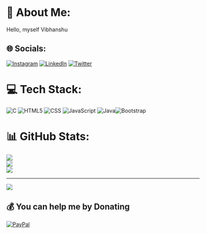 # 💫 About Me:
Hello, myself Vibhanshu


## 🌐 Socials:
[![Instagram](https://img.shields.io/badge/Instagram-%23E4405F.svg?logo=Instagram&logoColor=white)](https://instagram.com/vibhanshudubeyy) [![LinkedIn](https://img.shields.io/badge/LinkedIn-%230077B5.svg?logo=linkedin&logoColor=white)](https://linkedin.com/in/vibhanshudubeyy) [![Twitter](https://img.shields.io/badge/Twitter-%23E4405F.svg?logo=Twitter&logoColor=white)](https://twitter.com/vibhanshudubeyy)

# 💻 Tech Stack:
![C](https://img.shields.io/badge/c-%2300599C.svg?style=for-the-badge&logo=c&logoColor=white) ![HTML5](https://img.shields.io/badge/html5-%23E34F26.svg?style=for-the-badge&logo=html5&logoColor=white) ![CSS](https://img.shields.io/badge/css-%23E34F26.svg?style=for-the-badge&logo=html5&logoColor=white) ![JavaScript](https://img.shields.io/badge/javascript-%23323330.svg?style=for-the-badge&logo=javascript&logoColor=%23F7DF1E) ![Java](https://img.shields.io/badge/java-%23ED8B00.svg?style=for-the-badge&logo=java&logoColor=white)![Bootstrap](https://img.shields.io/badge/bootstrap-%23563D7C.svg?style=for-the-badge&logo=bootstrap&logoColor=white)
# 📊 GitHub Stats:
![](https://github-readme-stats.vercel.app/api?username=vibhanshudubeyy&theme=dark&hide_border=false&include_all_commits=false&count_private=false)<br/>
![](https://github-readme-streak-stats.herokuapp.com/?user=vibhanshudubeyy&theme=dark&hide_border=false)<br/>
![](https://github-readme-stats.vercel.app/api/top-langs/?username=vibhanshudubeyy&theme=dark&hide_border=false&include_all_commits=false&count_private=false&layout=compact)

---
[![](https://visitcount.itsvg.in/api?id=vibhanshudubeyy&icon=0&color=0)](https://visitcount.itsvg.in)

  ## 💰 You can help me by Donating
  [![PayPal](https://img.shields.io/badge/PayPal-00457C?style=for-the-badge&logo=paypal&logoColor=white)](https://paypal.me/hewhoremainns?country.x=IN&locale.x=en_GB) 

  
<!-- Proudly created with GPRM ( https://gprm.itsvg.in ) -->
